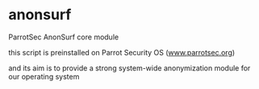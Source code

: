 anonsurf
========

ParrotSec AnonSurf core module


this script is preinstalled on Parrot Security OS (www.parrotsec.org)

and its aim is to provide a strong system-wide anonymization module for our operating system
